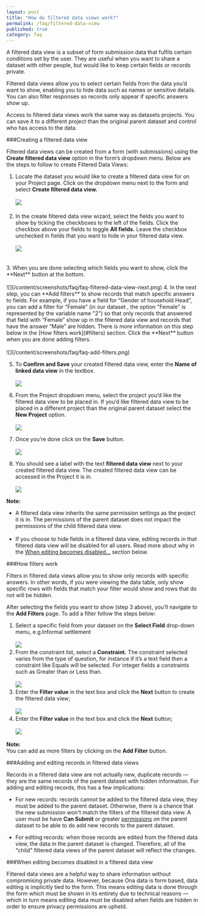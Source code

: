 ```yaml
---
layout: post
title: "How do filtered data views work?"
permalink: /faq/filtered-data-view
published: true
category: faq
---
```


A filtered data view is a subset of form submission data that fulfils certain conditions set by the user. They are useful when you want to share a dataset with other people, but would like to keep certain fields or records private. 

Filtered data views allow you to select certain fields from the data you’d want to show, enabling you to hide data such as names or sensitive details. You can also filter responses so records only appear if specific answers show up.

Access to filtered data views work the same way as datasets projects. You can save it to a different project than the original parent dataset and control who has access to the data.

###Creating a filtered data view

Filtered data views can be created from a form (with submissions) using the **Create filtered data view** option in the form’s dropdown menu. Below are the steps to follow to create Filtered Data Views:

1. Locate the dataset you would like to create a filtered data view for on your Project page. Click on the dropdown menu next to the form and select **Create filtered data view.**
<br><br>
![](/content/screenshots/faq/faq-create-filtered-data-view.png)
<br><br>
2. In the create filtered data view wizard, select the fields you want to show by ticking the checkboxes to the left of the fields. Click the checkbox above your fields to toggle **All fields.** Leave the checkbox unchecked in fields that you want to hide in your filtered data view. 
<br><br>
![](/content/screenshots/faq/faq-filtered-all-fields.png)
<br>
3. When you are done selecting which fields you want to show, click the **Next** button at the bottom.
<br><br>
![](/content/screenshots/faq/faq-filtered-data-view-next.png)
4. In the next step, you can **Add filters** to show records that match specific answers to fields. For example, if you have a field for “Gender of household Head”, you can add a filter for “Female” (in our dataset , the option "Female" is represented by the variable name "2") so that only records that answered that field with “Female” show up in the filtered data view and records that have the answer “Male” are hidden. There is more information on this step below in the [How filters work](#filters) section. Click the **Next** button when you are done adding filters.
<br><br>
![](/content/screenshots/faq/faq-add-filters.png)

5. To **Confirm and Save** your created filtered data view, enter the **Name of linked data view** in the textbox.
<br><br>
![](/content/screenshots/faq/faq-linked-dataview-name.png)

6. From the Project dropdown menu, select the project you’d like the filtered data view to be placed in. If you’d like filtered data view to be placed in a different project than the original parent dataset select the **New Project** option.
<br><br>
![](/content/screenshots/faq/faq-filtered-dataview-project.png)

7. Once you’re done click on the **Save** button.
<br><br>
![](/content/screenshots/faq/faq-filtered-dataview-save.png)

8. You should see a label with the text **filtered data view** next to your created filtered data view. The created filtered data view can be accessed in the Project it is in.
<br><br>
![](/content/screenshots/faq/faq-filtered-data-view.png)

> 
**Note:**<br/> 
>
* A filtered data view inherits the same permission settings as the project it is in. The permissions of the parent dataset does not impact the permissions of the child filtered data view.
<br><br>
* If you choose to hide fields in a filtered data view, editing records in that filtered data view will be disabled for all users. Read more about why in the [When editing becomes disabled...](#disabled) section below. 


###How filters work<a name="filters"></a>

Filters in filtered data views allow you to show only records with specific answers. In other words, if you were viewing the data table, only show specific rows with fields that match your filter would show and rows that do not will be hidden.

After selecting the fields you want to show (step 3 above), you’ll navigate to the **Add Filters** page. To add a filter follow the steps below:

1. Select a specific field from your dataset on the **Select Field** drop-down menu, e.g.Informal settlement
<br><br>
![](/content/screenshots/faq/faq-select-filtered_field.png)
2. From the constraint list, select a **Constraint.** The constraint selected varies from the type of question, for instance if it’s a text field then a constraint like Equals will be selected. For integer fields a constraints such as Greater than or Less than.
<br><br>
![](/content/screenshots/faq/faq-filtered-dataview-constraint.png)
3. Enter the **Filter value** in the text box and click the **Next** button to create the filtered data view;
<br><br>
![](/content/screenshots/faq/faq-filtered-dataview-constraint.png)
3. Enter the **Filter value** in the text box and click the **Next** button;
<br><br>
![](/content/screenshots/faq/faq-filtered-dataview-value.png)

>
**Note:** <br/> You can add as more filters by clicking on the **Add Filter** button.

###Adding and editing records in filtered data views<a name="editing"></a>

Records in a filtered data view are not actually new, duplicate records &mdash; they are the same records of the parent dataset with hidden information. For adding and editing records, this has a few implications:

- For new records: records cannot be added to the filtered data view, they must be added to the parent dataset. Otherwise, there is a chance that the new submission won't match the filters of the filtered data view. A user must be have **Can Submit** or greater [permissions](https://help.ona.io/guides/projects/#permission-levels) on the parent dataset to be able to do add new records to the parent dataset.

- For editing records: when those records are edited from the filtered data view, the data in the parent dataset is changed. Therefore, all of the "child" filtered data views of the parent dataset will reflect the changes.

###When editing becomes disabled in a filtered data view <a name="disabled"></a>

Filtered data views are a helpful way to share information without compromising private data. However, because Ona data is form based, data editing is implicitly tied to the form. This means editing data is done through the form which must be shown in its entirety due to technical reasons &mdash; which in turn means editing data must be disabled when fields are hidden in order to ensure privacy permissions are upheld.